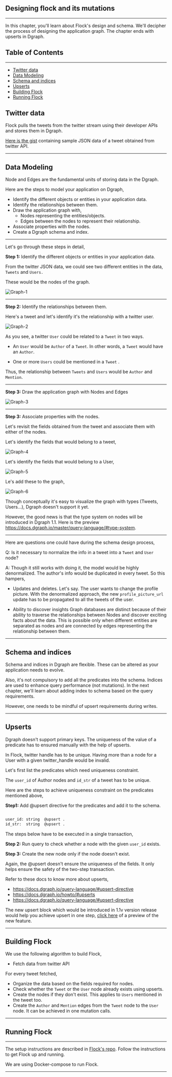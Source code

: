 ## Designing flock and its mutations
---

In this chapter, you'll learn about Flock's design and schema. We'll decipher the process of designing the application graph. The chapter ends with upserts in Dgraph.

## Table of Contents
---
- [Twitter data](#Twitter-data)
- [Data Modeling](#Data-Modeling)
- [Schema and indices](#Schema-and-indices)
- [Upserts](#Upserts)
- [Building Flock](#Building-Flock)
- [Running Flock](#Running-Flock)
  
## Twitter data 
Flock pulls the tweets from the twitter stream using their developer APIs and stores them in Dgraph. 

[Here is the gist](https://gist.github.com/hackintoshrao/365a6f1610e940999cb0ed162b82cc0d) containing sample JSON data of a tweet obtained from twitter API.

---

## Data Modeling 

Node and Edges are the fundamental units of storing data in the Dgraph. 

Here are the steps to model your application on Dgraph, 
- Identify the different objects or entities in your application data.
- Identify the relationships between them. 
- Draw the application graph with, 
  - Nodes representing the entities/objects.
  - Edges between the nodes to represent their relationship. 
- Associate properties with the nodes.
- Create a Dgraph schema and index.
  
---

Let's go through these steps in detail, 

**Step 1:** Identify the different objects or entities in your application data. 

From the twitter JSON data, we could see two different entities in the data, `Tweets` and `Users.` 

These would be the nodes of the graph. 

![Graph-1](./assets/graph-1.png)

---

**Step 2:** Identify the relationships between them. 

Here's a tweet and let's identify it's the relationship with a twitter user. 

![Graph-2](./assets/graph-2.jpg)

As you see, a twitter `User` could be related to a `Tweet` in two ways.
-  An `User` would be `Author` of a `Tweet`. In other words, a `Tweet` would have an `Author`. 
  
-  One or more `Users` could be mentioned in a `Tweet` . 

Thus, the relationship between `Tweets` and `Users` would be `Author` and `Mention`. 

---

**Step 3:** Draw the application graph with Nodes and Edges 

![Graph-3](./assets/graph-3.jpg)

---

**Step 3:** Associate properties with the nodes.

Let's revisit the fields obtained from the tweet and associate them with either of the nodes. 

Let's identify the fields that would belong to a tweet, 

![Graph-4](./assets/graph-4.jpg)

Let's identify the fields that would belong to a User, 

![Graph-5](./assets/graph-5.jpg)

Le's add these to the graph, 

![Graph-6](./assets/graph-6.jpg)

Though conceptually it's easy to visualize the graph with types (Tweets, Users...), 
Dgraph doesn't support it yet. 

However, the good news is that the type system on nodes will be introduced in Dgraph 1.1.
Here is the preview https://docs.dgraph.io/master/query-language/#type-system.

---

Here are questions one could have during the schema design process, 

Q: Is it necessary to normalize the info in a tweet into a `Tweet` and `User` node? 
  
A: Though it still works with doing it, the model would be highly denormalized. The author's info would be duplicated in every tweet. So this hampers, 

- Updates and deletes. 
Let's say. The user wants to change the profile picture. With the denormalized approach, the new `profile_picture_url` update has to be propagated to all the tweets of the user. 

-  Ability to discover insights
Graph databases are distinct because of their ability to traverse the relationships between 
Nodes and discover exciting facts about the data. This is possible only when different 
entities are separated as nodes and are connected by edges representing the relationship
between them.

---

## Schema and indices 

Schema and indices in Dgraph are flexible. These can be altered as your application needs to evolve. 

Also, it's not compulsory to add all the predicates into the schema. Indices are used
to enhance query performance (not mutations). In the next chapter, we'll learn about adding
index to schema based on the query requirements. 

However, one needs to be mindful of upsert requirements during writes. 

---

## Upserts

Dgraph doesn't support primary keys. The uniqueness of the value of a predicate has to ensured manually with the help of upserts.

In Flock, twitter handle has to be unique. Having more than a node for a User with a given 
twitter_handle would be invalid.

Let's first list the predicates which need uniqueness constraint.

The `user_id` of Author nodes and `id_str` of a tweet has to be unique. 

Here are the steps to achieve uniqueness constraint on the predicates mentioned above, 

**Step1:** Add @upsert directive for the predicates and add it to the schema.

```sh

user_id: string  @upsert .
id_str:  string  @upsert .

```

The steps below have to be executed in a single transaction, 

**Step 2:** Run query to check whether a node with the given `user_id` exists.

**Step 3:** Create the new node only if the node doesn't exist. 

Again, the @upsert doesn't ensure the uniqueness of the fields. It only helps ensure the safety of the two-step transaction. 

Refer to these docs to know more about upserts, 

- https://docs.dgraph.io/query-language/#upsert-directive
-   https://docs.dgraph.io/howto/#upserts
-  https://docs.dgraph.io/query-language/#upsert-directive


The new upsert block which would be introduced in 1.1v version release would help you achieve
upsert in one step, [click here](https://docs.dgraph.io/master/mutations/#upsert-block)
of a preview of the new feature. 

---

## Building Flock

We use the following algorithm to build Flock, 

- Fetch data from twitter API
  
For every tweet fetched, 
 - Organize the data based on the fields required for nodes. 
 - Check whether the `Tweet` or the `User` node already exists using upserts.
 -  Create the nodes if they don't exist. 
This applies to `Users` mentioned in the tweet too.
 - Create the `Author` and `Mention` edges from the `Tweet` node to the `User` node. It can be achieved in one mutation calls. 
  
---


## Running Flock
---

The setup instructions are described in [Flock's repo](https://github.com/dgraph-io/flock). Follow the instructions to get Flock up and running.

We are using Docker-compose to run Flock.

---
  
